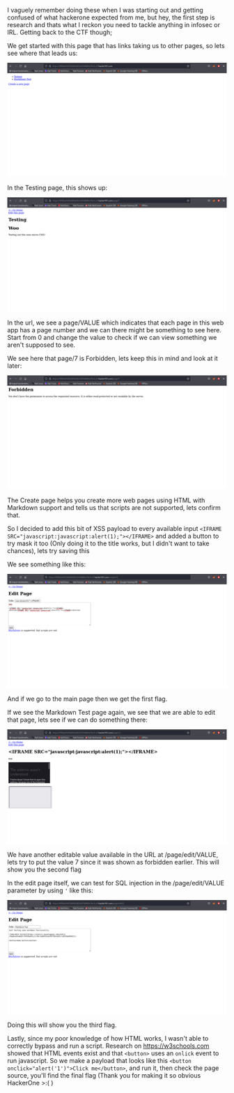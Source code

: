 I vaguely remember doing these when I was starting out and getting confused of what hackerone expected from me, but hey, the first step is research and thats what I reckon you need to tackle anything in infosec or IRL. Getting back to the CTF though;

We get started with this page that has links taking us to other pages, so lets see where that leads us:

![Image](images/1.png)

In the Testing page, this shows up:

![Image](images/2.png)

In the url, we see a page/VALUE which indicates that each page in this web app has a page number and we can there might be something to see here. Start from 0 and change the value to check if we can view something we aren't supposed to see.

We see here that page/7 is Forbidden, lets keep this in mind and look at it later:

![Image](images/3.png)

The Create page helps you create more web pages using HTML with Markdown support and tells us that scripts are not supported, lets confirm that.
 
So I decided to add this bit of XSS payload to every available input `<IFRAME SRC="javascript:javascript:alert(1);"></IFRAME>` and added a button to try mask it too (Only doing it to the title works, but I didn't want to take chances), lets try saving this
 
We see something like this:
 
![Image](images/4.png)
 
And if we go to the main page then we get the first flag.
 
If we see the Markdown Test page again, we see that we are able to edit that page, lets see if we can do something there:
 
![Image](images/5.png)
 
We have another editable value available in the URL at /page/edit/VALUE, lets try to put the value 7 since it was shown as forbidden earlier. This will show you the second flag
 
In the edit page itself, we can test for SQL injection in the /page/edit/VALUE parameter by using `'` like this:

![Image](images/6.png)

Doing this will show you the third flag.

Lastly, since my poor knowledge of how HTML works, I wasn't able to correctly bypass and run a script. Research on https://w3schools.com showed that HTML events exist and that `<button>` uses an `onlick` event to run javascript. So we make a payload that looks like this `<button onclick="alert('1')">Click me</button>`, and run it, then check the page source, you'll find the final flag (Thank you for making it so obvious HackerOne >:( )
